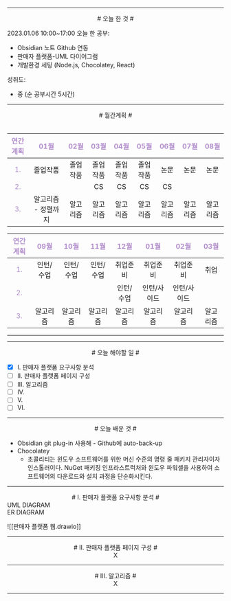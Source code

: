 


----

<div align="center"># 오늘 한 것 #</div>

2023.01.06 10:00~17:00 
오늘 한 공부: 
- Obsidian 노트 Github 연동 
- 판매자 플랫폼-UML 다이어그램 
- 개발환경 세팅 (Node.js, Chocolatey, React)

성취도: 
- 중 (순 공부시간 5시간)


----

<div align='center'>
# 월간계획 #
</div>
<br> 

|<span style="color:#b28ecc">연간계획</span>|<span style="color:#b28ecc">01월</span>|<span style="color:#b28ecc">02월</span>|<span style="color:#b28ecc">03월</span>|<span style="color:#b28ecc">04월</span>|<span style="color:#b28ecc">05월</span>|<span style="color:#b28ecc">06월</span>|<span style="color:#b28ecc">07월</span>|<span style="color:#b28ecc">08월</span>|
|:------:|:---:|:---:|:---:|:---:|:---:|:---:|:---:|:---:|
|<span style="color:#b28ecc">1.</span>| 졸업작품 | 졸업작품 | 졸업작품 | 졸업작품 | 졸업작품 | 논문 | 논문 | 논문 |
|<span style="color:#b28ecc">2.</span>|  |  | CS | CS | CS | CS |
|<span style="color:#b28ecc">3.</span>| 알고리즘 - 정렬까지 | 알고리즘 | 알고리즘 | 알고리즘 | 알고리즘 | 알고리즘 | 알고리즘 | 알고리즘 |

|<span style="color:#b28ecc">연간계획</span>|<span style="color:#b28ecc">09월</span>|<span style="color:#b28ecc">10월</span>|<span style="color:#b28ecc">11월</span>|<span style="color:#b28ecc">12월</span>|<span style="color:#b28ecc">01월</span>|<span style="color:#b28ecc">02월</span>|<span style="color:#b28ecc">03월</span>|
|:------:|:---:|:---:|:---:|:---:|:---:|:---:|:---:|
|<span style="color:#b28ecc">1.</span>| 인턴/수업 | 인턴/수업 | 인턴/수업 | 취업준비 | 취업준비 | 취업준비 | 취업 |
|<span style="color:#b28ecc">2.</span>|  |  |  | 인턴/수업 | 인턴/사이드 | 인턴/사이드 |  |
|<span style="color:#b28ecc">3.</span>| 알고리즘 | 알고리즘 | 알고리즘 | 알고리즘 | 알고리즘 | 알고리즘 | 알고리즘 |

----


----
<div align='center'>
# 오늘 해야할 일 #
</div>

- [x]  Ⅰ. 판매자 플랫폼 요구사항 분석
- [ ]  Ⅱ. 판매자 플랫폼 페이지 구성
- [ ]  Ⅲ. 알고리즘
- [ ]  Ⅳ. 
- [ ]  Ⅴ. 
- [ ]  Ⅵ. 
----
<div align="center"># 오늘 배운 것 #</div>

- Obsidian git plug-in 사용해 - Github에 auto-back-up
- Chocolatey
	- 초콜리티는 윈도우 소프트웨어를 위한 머신 수준의 명령 줄 패키지 관리자이자 인스톨러이다. NuGet 패키징 인프라스트럭처와 윈도우 파워셸을 사용하여 소프트웨어의 다운로드와 설치 과정을 단순화시킨다.


----

<div align="center"># Ⅰ. 판매자 플랫폼 요구사항 분석 #</div>
UML DIAGRAM<br>
ER DIAGRAM

![[판매자 플랫폼 웹.drawio]]

----

<div align="center"># Ⅱ. 판매자 플랫폼 페이지 구성 #
<br>X</div>

----

<div align="center"># Ⅲ. 알고리즘 #
<br>X</div>

----
